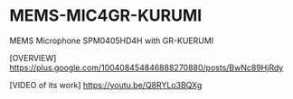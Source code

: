 # MEMS-MIC4GR-KURUMI
MEMS Microphone SPM0405HD4H with GR-KUERUMI

[OVERVIEW]
https://plus.google.com/100408454846888270880/posts/BwNc89HjRdy

[VIDEO of its work]
https://youtu.be/Q8RYLo3BQXg
